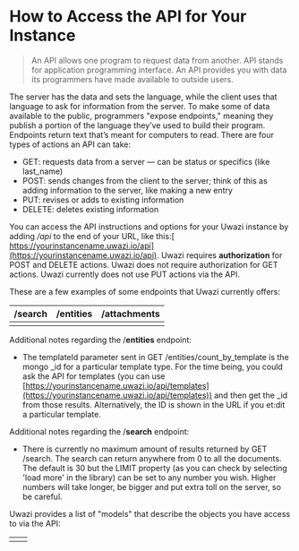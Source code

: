 # How to Access the API for Your Instance

> An API allows one program to request data from another. API stands for application programming interface. An API provides you with data its programmers have made available to outside users.


The server has the data and sets the language, while the client uses that language to ask for information from the server. To make some of data available to the public, programmers "expose endpoints," meaning they publish a portion of the language they’ve used to build their program. Endpoints return text that’s meant for computers to read.
There are four types of actions an API can take:

- GET: requests data from a server — can be status or specifics (like last_name)
- POST: sends changes from the client to the server; think of this as adding information to the server, like making a new entry
- PUT: revises or adds to existing information
- DELETE: deletes existing information

You can access the API instructions and options for your Uwazi instance by adding _/api_ to the end of your URL, like this:[ https://yourinstancename.uwazi.io/api](https://yourinstancename.uwazi.io/api). Uwazi requires **authorization** for POST and DELETE actions. Uwazi does not require authorization for GET actions. Uwazi currently does not use PUT actions via the API.

These are a few examples of some endpoints that Uwazi currently offers:

| /search | /entities | /attachments |
| ------- | --------- | ------------ |
|         |           |              |

Additional notes regarding the /**entities** endpoint:

- The templateId parameter sent in GET /entities/count_by_template is the mongo \_id for a particular template type. For the time being, you could ask the API for templates (you can use [https://yourinstancename.uwazi.io/api/templates](https://yourinstancename.uwazi.io/api/templates)) and then get the \_id from those results. Alternatively, the ID is shown in the URL if you et:dit a particular template.

Additional notes regarding the /**search** endpoint:

- There is currently no maximum amount of results returned by GET /search. The search can return anywhere from 0 to all the documents. The default is 30 but the LIMIT property (as you can check by selecting 'load more' in the library) can be set to any number you wish. Higher numbers will take longer, be bigger and put extra toll on the server, so be careful.

Uwazi provides a list of "models" that describe the objects you have access to via the API:

|     |     |
| --- | --- |
|     |     |
